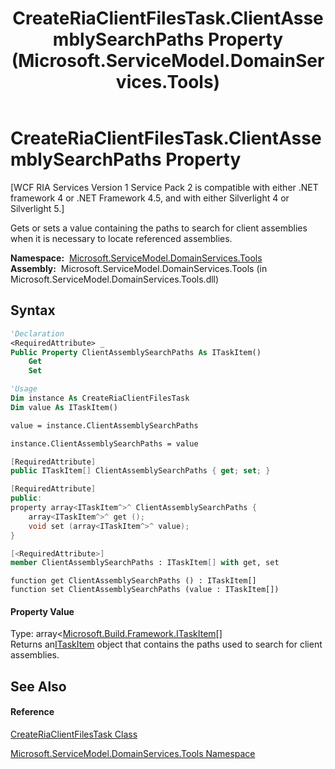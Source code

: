 ﻿---
title: CreateRiaClientFilesTask.ClientAssemblySearchPaths Property  (Microsoft.ServiceModel.DomainServices.Tools)
TOCTitle: ClientAssemblySearchPaths Property
ms:assetid: P:Microsoft.ServiceModel.DomainServices.Tools.CreateRiaClientFilesTask.ClientAssemblySearchPaths
ms:mtpsurl: https://msdn.microsoft.com/en-us/library/microsoft.servicemodel.domainservices.tools.createriaclientfilestask.clientassemblysearchpaths(v=VS.91)
ms:contentKeyID: 32336272
ms.date: 01/27/2012
mtps_version: v=VS.91
f1_keywords:
- Microsoft.ServiceModel.DomainServices.Tools.CreateRiaClientFilesTask.ClientAssemblySearchPaths
- Microsoft.ServiceModel.DomainServices.Tools.CreateRiaClientFilesTask.get_ClientAssemblySearchPaths
- Microsoft.ServiceModel.DomainServices.Tools.CreateRiaClientFilesTask.set_ClientAssemblySearchPaths
dev_langs:
- CSharp
- JScript
- VB
- FSharp
- c++
api_location:
- microsoft.servicemodel.domainservices.tools.dll
api_name:
- Microsoft.ServiceModel.DomainServices.Tools.CreateRiaClientFilesTask.ClientAssemblySearchPaths
- Microsoft.ServiceModel.DomainServices.Tools.CreateRiaClientFilesTask.get_ClientAssemblySearchPaths
- Microsoft.ServiceModel.DomainServices.Tools.CreateRiaClientFilesTask.set_ClientAssemblySearchPaths
api_type:
- Managed
topic_type:
- apiref
- kbSyntax
product_family_name: VS
ROBOTS: INDEX,FOLLOW
---

# CreateRiaClientFilesTask.ClientAssemblySearchPaths Property

\[WCF RIA Services Version 1 Service Pack 2 is compatible with either .NET framework 4 or .NET Framework 4.5, and with either Silverlight 4 or Silverlight 5.\]

Gets or sets a value containing the paths to search for client assemblies when it is necessary to locate referenced assemblies.

**Namespace:**  [Microsoft.ServiceModel.DomainServices.Tools](gg153739\(v=vs.91\).md)  
**Assembly:**  Microsoft.ServiceModel.DomainServices.Tools (in Microsoft.ServiceModel.DomainServices.Tools.dll)

## Syntax

``` vb
'Declaration
<RequiredAttribute> _
Public Property ClientAssemblySearchPaths As ITaskItem()
    Get
    Set
```

``` vb
'Usage
Dim instance As CreateRiaClientFilesTask
Dim value As ITaskItem()

value = instance.ClientAssemblySearchPaths

instance.ClientAssemblySearchPaths = value
```

``` csharp
[RequiredAttribute]
public ITaskItem[] ClientAssemblySearchPaths { get; set; }
```

``` c++
[RequiredAttribute]
public:
property array<ITaskItem^>^ ClientAssemblySearchPaths {
    array<ITaskItem^>^ get ();
    void set (array<ITaskItem^>^ value);
}
```

``` fsharp
[<RequiredAttribute>]
member ClientAssemblySearchPaths : ITaskItem[] with get, set
```

``` jscript
function get ClientAssemblySearchPaths () : ITaskItem[]
function set ClientAssemblySearchPaths (value : ITaskItem[])
```

#### Property Value

Type: array\<[Microsoft.Build.Framework.ITaskItem](https://msdn.microsoft.com/en-us/library/ms124355)\[\]  
Returns an[ITaskItem](https://msdn.microsoft.com/en-us/library/ms124355) object that contains the paths used to search for client assemblies.  

## See Also

#### Reference

[CreateRiaClientFilesTask Class](gg153718\(v=vs.91\).md)

[Microsoft.ServiceModel.DomainServices.Tools Namespace](gg153739\(v=vs.91\).md)

